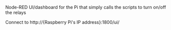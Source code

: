 Node-RED UI/dashboard for the Pi that simply calls the scripts to turn on/off the relays

Connect to http://{Raspberry Pi's IP address}:1800/ui/ 


